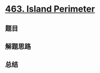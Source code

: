 # [463. Island Perimeter](https://leetcode.com/problems/island-perimeter/)

## 题目


## 解题思路


## 总结


